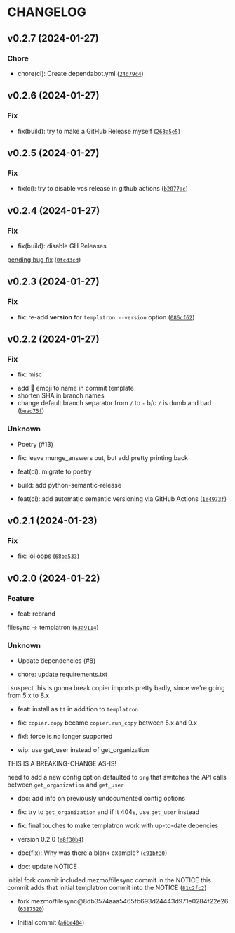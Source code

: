 # CHANGELOG



## v0.2.7 (2024-01-27)

### Chore

* chore(ci): Create dependabot.yml ([`24d79c4`](https://github.com/charlesthomas/templatron/commit/24d79c43f60c9ee023b5204e2a6731d85c7096ea))


## v0.2.6 (2024-01-27)

### Fix

* fix(build): try to make a GitHub Release myself ([`263a5e5`](https://github.com/charlesthomas/templatron/commit/263a5e5b14b9eb40ba864a0768f66cf2861f46a5))


## v0.2.5 (2024-01-27)

### Fix

* fix(ci): try to disable vcs release in github actions ([`b2877ac`](https://github.com/charlesthomas/templatron/commit/b2877ac0aee077f4c9a88574833f1f8c3c13c43f))


## v0.2.4 (2024-01-27)

### Fix

* fix(build): disable GH Releases

[pending bug fix](https://github.com/python-semantic-release/python-semantic-release/issues/818) ([`0fcd3cd`](https://github.com/charlesthomas/templatron/commit/0fcd3cdf98bade3537e2237ba44716f2aeb792f6))


## v0.2.3 (2024-01-27)

### Fix

* fix: re-add __version__ for `templatron --version` option ([`086cf62`](https://github.com/charlesthomas/templatron/commit/086cf62bfaab8ba3465d74679b4808bf97615662))


## v0.2.2 (2024-01-27)

### Fix

* fix: misc

- add 🤖 emoji to name in commit template
- shorten SHA in branch names
- change default branch separator from `/` to `-` b/c `/` is dumb and bad ([`bead75f`](https://github.com/charlesthomas/templatron/commit/bead75fe30b8d84708de15f9d1037e6b9cb6ec57))

### Unknown

* Poetry (#13)

* fix: leave munge_answers out, but add pretty printing back

* feat(ci): migrate to poetry

* build: add python-semantic-release

* feat(ci): add automatic semantic versioning via GitHub Actions ([`1e4973f`](https://github.com/charlesthomas/templatron/commit/1e4973f27ac332de803a6e4c0db34536565f5d0c))


## v0.2.1 (2024-01-23)

### Fix

* fix: lol oops ([`68ba533`](https://github.com/charlesthomas/templatron/commit/68ba5337cad5f6a6eb175c0cf8163f7faae514ae))


## v0.2.0 (2024-01-22)

### Feature

* feat: rebrand

filesync -&gt; templatron ([`63a9114`](https://github.com/charlesthomas/templatron/commit/63a9114447d66a72bf4b6ddc2c6fdf18c41051aa))

### Unknown

* Update dependencies (#8)

* chore: update requirements.txt

i suspect this is gonna break copier imports pretty badly, since we&#39;re
going from 5.x to 8.x

* feat: install as `tt` in addition to `templatron`

* fix: `copier.copy` became `copier.run_copy` between 5.x and 9.x

* fix!: force is no longer supported

* wip: use get_user instead of get_organization

THIS IS A BREAKING-CHANGE AS-IS!

need to add a new config option defaulted to `org` that switches the API
calls between `get_organization` and `get_user`

* doc: add info on previously undocumented config options

* fix: try to `get_organization` and if it 404s, use `get_user` instead

* fix: final touches to make templatron work with up-to-date depencies

* version 0.2.0 ([`e8f30b4`](https://github.com/charlesthomas/templatron/commit/e8f30b4a5750df0dde6b08850cb47b007f83b5e5))

* doc(fix): Why was there a blank example? ([`c91bf30`](https://github.com/charlesthomas/templatron/commit/c91bf300f783170aa237d152d1c80b4accb3612b))

* doc: update NOTICE

initial fork commit included mezmo/filesync commit in the NOTICE
this commit adds that initial templatron commit into the NOTICE ([`81c2fc2`](https://github.com/charlesthomas/templatron/commit/81c2fc29d1e12c78b7e8dcf24853814d3f5765eb))

* fork mezmo/filesync@8db3574aaa5465fb693d24443d971e0284f22e26 ([`6387520`](https://github.com/charlesthomas/templatron/commit/63875208270478041174660e4bd8ed1bc0e483dd))

* Initial commit ([`a6be404`](https://github.com/charlesthomas/templatron/commit/a6be404a80918fd3603e343e9d3dfa2c38725f64))
